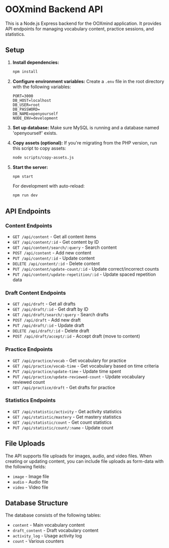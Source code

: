 # OOXmind Backend API

This is a Node.js Express backend for the OOXmind application. It provides API endpoints for managing vocabulary content, practice sessions, and statistics.

## Setup

1. **Install dependencies:**

   ```bash
   npm install
   ```

2. **Configure environment variables:**
   Create a `.env` file in the root directory with the following variables:

   ```
   PORT=3000
   DB_HOST=localhost
   DB_USER=root
   DB_PASSWORD=
   DB_NAME=openyourself
   NODE_ENV=development
   ```

3. **Set up database:**
   Make sure MySQL is running and a database named 'openyourself' exists.

4. **Copy assets (optional):**
   If you're migrating from the PHP version, run this script to copy assets:

   ```bash
   node scripts/copy-assets.js
   ```

5. **Start the server:**
   ```bash
   npm start
   ```
   For development with auto-reload:
   ```bash
   npm run dev
   ```

## API Endpoints

### Content Endpoints

- `GET /api/content` - Get all content items
- `GET /api/content/:id` - Get content by ID
- `GET /api/content/search/:query` - Search content
- `POST /api/content` - Add new content
- `PUT /api/content/:id` - Update content
- `DELETE /api/content/:id` - Delete content
- `PUT /api/content/update-count/:id` - Update correct/incorrect counts
- `PUT /api/content/update-repetition/:id` - Update spaced repetition data

### Draft Content Endpoints

- `GET /api/draft` - Get all drafts
- `GET /api/draft/:id` - Get draft by ID
- `GET /api/draft/search/:query` - Search drafts
- `POST /api/draft` - Add new draft
- `PUT /api/draft/:id` - Update draft
- `DELETE /api/draft/:id` - Delete draft
- `POST /api/draft/accept/:id` - Accept draft (move to content)

### Practice Endpoints

- `GET /api/practice/vocab` - Get vocabulary for practice
- `GET /api/practice/vocab-time` - Get vocabulary based on time criteria
- `PUT /api/practice/update-time` - Update time spent
- `PUT /api/practice/update-reviewed-count` - Update vocabulary reviewed count
- `GET /api/practice/draft` - Get drafts for practice

### Statistics Endpoints

- `GET /api/statistic/activity` - Get activity statistics
- `GET /api/statistic/mastery` - Get mastery statistics
- `GET /api/statistic/count` - Get count statistics
- `PUT /api/statistic/count/:name` - Update count

## File Uploads

The API supports file uploads for images, audio, and video files. When creating or updating content, you can include file uploads as form-data with the following fields:

- `image` - Image file
- `audio` - Audio file
- `video` - Video file

## Database Structure

The database consists of the following tables:

- `content` - Main vocabulary content
- `draft_content` - Draft vocabulary content
- `activity_log` - Usage activity log
- `count` - Various counters
